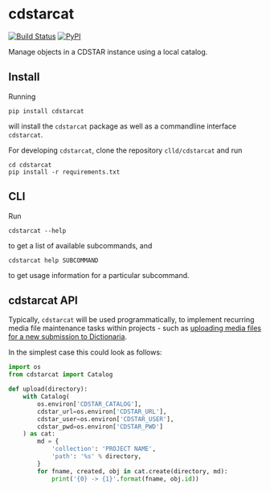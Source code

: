 # cdstarcat

[![Build Status](https://github.com/dlce-eva/cdstarcat/workflows/tests/badge.svg)](https://github.com/dlce-eva/cdstarcat/actions?query=workflow%3Atests)
[![PyPI](https://img.shields.io/pypi/v/cdstarcat.svg)](https://pypi.python.org/pypi/cdstarcat)

Manage objects in a CDSTAR instance using a local catalog.


## Install

Running
```shell
pip install cdstarcat
```

will install the `cdstarcat` package as well as a commandline interface `cdstarcat`.

For developing `cdstarcat`, clone the repository `clld/cdstarcat` and run
```shell
cd cdstarcat
pip install -r requirements.txt
```


## CLI

Run
```shell
cdstarcat --help
```
to get a list of available subcommands, and
```shell
cdstarcat help SUBCOMMAND
```
to get usage information for a particular subcommand.


## cdstarcat API

Typically, `cdstarcat` will be used programmatically, to implement recurring media file maintenance tasks
within projects - such as 
[uploading media files for a new submission to Dictionaria](https://github.com/dictionaria/dictionaria-intern/blob/292644d23c0495d5a339bae1a0696ffe3129dcbf/pydictionaria/commands.py#L22-L42).

In the simplest case this could look as follows:
```python
import os
from cdstarcat import Catalog

def upload(directory):
    with Catalog(
        os.environ['CDSTAR_CATALOG'],
        cdstar_url=os.environ['CDSTAR_URL'],
        cdstar_user=os.environ['CDSTAR_USER'],
        cdstar_pwd=os.environ['CDSTAR_PWD']
    ) as cat:
        md = {
            'collection': 'PROJECT NAME',
            'path': '%s' % directory,
        }
        for fname, created, obj in cat.create(directory, md):
            print('{0} -> {1}'.format(fname, obj.id))
```
